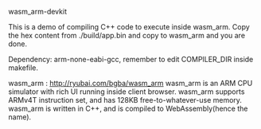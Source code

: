 wasm_arm-devkit


This is a demo of compiling C++ code to execute inside wasm_arm.
Copy the hex content from ./build/app.bin and copy to wasm_arm and you are done.


Dependency: 
arm-none-eabi-gcc, remember to edit COMPILER_DIR inside makefile.



wasm_arm : http://ryubai.com/bgba/wasm_arm
wasm_arm is an ARM CPU simulator with rich UI running inside client browser.
wasm_arm supports ARMv4T instruction set, and has 128KB free-to-whatever-use memory.
wasm_arm is written in C++, and is compiled to WebAssembly(hence the name).
